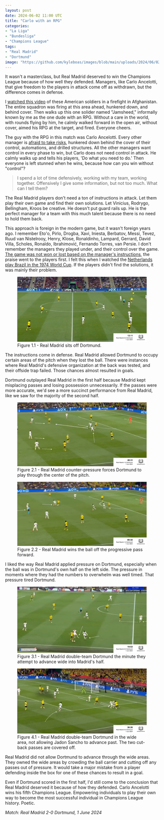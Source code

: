 ```yaml
---
layout: post
date: 2024-06-02 11:00 UTC
title: "Carlo with an RPG"
categories:
- "La Liga"
- "Bundesliga"
- "Champions League"
tags:
- "Real Madrid"
- "Dortmund"
image: "https://github.com/kyleboas/images/blob/main/uploads/2024/06/02/Image-02Jun2024_00:49:33.png?raw=true"
---
```


It wasn't a masterclass, but Real Madrid deserved to win the Champions League because of how well they defended. Managers, like Carlo Ancelotti, that give freedom to the players in attack come off as withdrawn, but the difference comes in defense.

<!---more--->

I [watched this video](https://youtube.com/shorts/aCAtrpXZYaU?si=rjWsA96wyqUawS9c) of these American soldiers in a firefight in Afghanistan. The entire squadron was firing at this area ahead, hunkered down, and behind cover. Then walks up this one solider named "Jamsheed,"  informally known by me as the one dude with an RPG. Without a care in the world, with rounds flying by him, he calmly walked forward in the open air, without cover, aimed his RPG at the target, and fired. Everyone cheers.

The guy with the RPG in this match was Carlo Ancelotti. Every other manager is [afraid to take risks](https://tacticsjournal.com/2024/05/29/positional-laggards/), hunkered down behind the cover of their control, automations, and drilled structures. All the other managers want control in every phase to win, but Carlo does not need control in attack. He calmly walks up and tells his players, 'Do what you need to do.' Then everyone is left stunned when he wins, because how can you win without "control"?

> I spend a lot of time defensively, working with my team, working together. Offensively I give some information, but not too much. What can I tell them?

The Real Madrid players don't need a ton of instructions in attack. Let them play their own game and find their own solutions. Let Vinicius, Rodrygo, Bellingham, Kroos be creative. He doesn't put guard rails up. He is the perfect manager for a team with this much talent because there is no need to hold them back. 

This approach is foreign in the modern game, but it wasn't foreign years ago. I remember Eto'o, Pirlo, Drogba, Xavi, Iniesta, Berbatov, Messi, Tevez, Ruud van Nistelrooy, Henry, Klose, Ronaldinho, Lampard, Gerrard, David Villa, Scholes, Ronaldo, Ibrahimović, Fernando Torres, van Persie. I don't remember the managers they played under, and their control over the game. [The game was not won or lost based on the manager's instructions](https://tacticsjournal.com/2024/05/14/football-is-finished/), the praise went to the players first. I felt this when I watched the [Netherlands play Brazil in the 1974 World Cup](https://tacticsjournal.com/2024/06/01/the-netherlands-line-of-pressure-all-moving-at-once/). If the players didn't find the solutions, it was mainly their problem.


<figure>
    <img src="https://github.com/kyleboas/images/blob/main/uploads/2024/06/02/Image-02Jun2024_01:22:30.png?raw=true">
    <figcaption>Figure 1.1 - Real Madrid sits off Dortmund.</figcaption>
</figure>

The instructions come in defense. Real Madrid allowed Dortmund to occupy certain areas of the pitch when they lost the ball. There were instances where Real Madrid's defensive organization at the back was tested, and their offside trap failed. Those chances almost resulted in goals. 

Dortmund outplayed Real Madrid in the first half because Madrid kept misplacing passes and losing possession unnecessarily. If the passes were more accurate, we'd see a more succinct performance from Real Madrid, like we saw for the majority of the second half.

<figure>
    <img src="https://github.com/kyleboas/images/blob/main/uploads/2024/06/02/Image-02Jun2024_01:22:28.png?raw=true">
    <figcaption>Figure 2.1 - Real Madrid counter-pressure forces Dortmund to play through the center of the pitch.</figcaption>
</figure>
<figure>
    <img src="https://github.com/kyleboas/images/blob/main/uploads/2024/06/02/Image-02Jun2024_01:22:29.png?raw=true">
    <figcaption>Figure 2.2 - Real Madrid wins the ball off the progressive pass forward.</figcaption>
</figure>

I liked the way Real Madrid applied pressure on Dortmund, especially when the ball was in Dortmund's own half on the left side. The pressure in moments where they had the numbers to overwhelm was well timed. That pressure tired Dortmund. 

<figure>
    <img src="https://github.com/kyleboas/images/blob/main/uploads/2024/06/02/Image-02Jun2024_01:22:27.png?raw=true">
    <figcaption>Figure 3.1 - Real Madrid double-team Dortmund the minute they attempt to advance wide into Madrid's half. </figcaption>
</figure>

<figure>
    <img src="https://github.com/kyleboas/images/blob/main/uploads/2024/06/02/Image-02Jun2024_01:22:31.png?raw=true">
    <figcaption>Figure 4.1 - Real Madrid double-team Dortmund in the wide area, not allowing Jadon Sancho to advance past. The two cut-back passes are covered off.</figcaption>
</figure>

Real Madrid did not allow Dortmund to advance through the wide areas. They owned the wide areas by crowding the ball carrier and cutting off any passes out of pressure. It would take a major mistake from a player defending inside the box for one of these chances to result in a goal. 

Even if Dortmund scored in the first half, I'd still come to the conclusion that Real Madrid deserved it because of how they defended. Carlo Ancelotti wins his fifth Champions League. Empowering individuals to play their own way to become the most successful individual in Champions League history. Poetic.

*Match: Real Madrid 2-0 Dortmund, 1 June 2024* 
